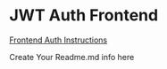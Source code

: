 # JWT Auth Frontend

[Frontend Auth Instructions](./instructions.md)

Create Your Readme.md info here
